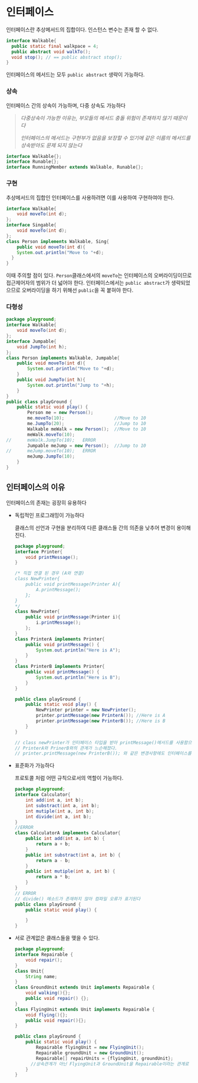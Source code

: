 # 인터페이스

인터페이스란 추상메서드의 집합이다. 인스턴스 변수는 존재 할 수 없다.

```java
interface Walkable{
  public static final walkpace = 4;
  public abstract void walkTo();
  void stop(); // == public abstract stop();
}
```

인터페이스의 메서드는 모두 `public abstract` 생략이 가능하다.

### 상속 

인터페이스 간의 상속이 가능하며, 다중 상속도 가능하다

> *다중상속이 가능한 이유는, 부모들의 메서드 충돌 위험이 존재하지 않기 때문이다*
>
> *인터페이스의 메서드는 구현부가 없음을 보장할 수 있기에 같은 이름의 메서드를 상속받아도 문제 되지 않는다*

```java
interface Walkable{};
interface Runable{};
interface RunningMember extends Walkable, Runable{};
```

### 구현

추상메서드의 집합인 인터페이스를 사용하려면 이를 사용하여 구현하여야 한다.

```java
interface Walkable{
	void moveTo(int d);
};
interface Singable{
	void moveTo(int d);
};
class Person implements Walkable, Sing{
	public void moveTo(int d){
    System.out.println("Move to "+d);
  }
}
```

이때 주의할 점이 있다. `Person`클래스에서의 `moveTo`는 인터페이스의 오버라이딩이므로 접근제어자의 범위가 더 넓어야 한다. 인터페이스에서는 `public abstract`가 생략되었으므로 오버라이딩을 하기 위해선 `public`을 꼭 붙혀야 한다.

### 다형성

```java
package playground;
interface Walkable{
    void moveTo(int d);
};
interface Jumpable{
    void JumpTo(int h);
};
class Person implements Walkable, Jumpable{
    public void moveTo(int d){
        System.out.println("Move to "+d);
    }
    public void JumpTo(int h){
        System.out.println("Jump to "+h);
    }
}
public class playGround {
    public static void play() {
        Person me = new Person();
        me.moveTo(10);                   //Move to 10
        me.JumpTo(20);                   //Jump to 10
        Walkable meWalk = new Person();  //Move to 10
        meWalk.moveTo(10);
//      meWalk.JumpTo(10);   ERROR
        Jumpable meJump = new Person();  //Jump to 10
//      meJump.moveTo(10);	 ERROR
        meJump.JumpTo(10);
    }
}
```



## 인터페이스의 이유

인터페이스의 존재는 굉장히 유용하다

- 독립적인 프로그래밍이 가능하다

  클래스의 선언과 구현을 분리하여 다른 클래스들 간의 의존을 낮추어 변경이 용이해진다.

  ```java
  package playground;
  interface Printer{
      void printMessage();
  }
  
  /* 직접 연결 된 경우 (A와 연결)
  class NewPrinter{
      public void printMessage(Printer A){
          A.printMessage();
      };
  }
  */
  class NewPrinter{
      public void printMessage(Printer i){
          i.printMessage();
      };
  }
  class PrinterA implements Printer{
      public void printMessage() {
          System.out.println("Here is A");
      }
  }
  class PrinterB implements Printer{
      public void printMessage() {
          System.out.println("Here is B");
      }
  }
  
  public class playGround {
      public static void play() {
          NewPrinter printer = new NewPrinter();
          printer.printMessage(new PrinterA()); //Here is A
          printer.printMessage(new PrinterB()); //Here is B
      }
  }
  
  // class newPrinter가 인터페이스 타입을 받아 printMessage()메서드를 사용함으로써,
  // PrinterA와 PrinerB와의 관계가 느슨해졌다.
  // printer.printMessage(new PrinterB()); 와 같은 변경사항에도 인터페이스를 통해 유연하게 작동한다
  ```

  

- 표준화가 가능하다

  프로토콜 처럼 어떤 규칙으로서의 역할이 가능하다.

  ```java
  package playground;
  interface Calculator{
      int add(int a, int b);
      int substract(int a, int b);
      int mutiple(int a, int b);
      int divide(int a, int b);
  }
  //ERROR
  class CalculatorA implements Calculator{
      public int add(int a, int b) {
          return a + b;
      }
      public int substract(int a, int b) {
          return a - b;
      }
      public int mutiple(int a, int b) {
          return a * b;
      }
  }
  // ERROR 
  // divide() 메소드가 존재하지 않아 컴파일 오류가 표기된다
  public class playGround {
      public static void play() {
  
      }
  }
  ```

  

- 서로 관계없은 클래스들을 맺을 수 있다.

  ```java
  package playground;
  interface Repairable {
      void repair();
  }
  class Unit{
      String name;
  }
  class GroundUnit extends Unit implements Repairable {
      void walking(){};
      public void repair() {};
  }
  class FlyingUnit extends Unit implements Repairable {
      void flying(){};
      public void repair(){};
  }
  
  public class playGround {
      public static void play() {
          Repairable flyingUnit = new FlyingUnit();
          Repairable groundUnit = new GroundUnit();
          Repairable[] repairUnits = {flyingUnit, groundUnit};
        //상속관계가 아닌 FlyingUnit과 GroundUnit을 Repairable이라는 관계로 묶을 수 있다.
      }
  }
  ```

  